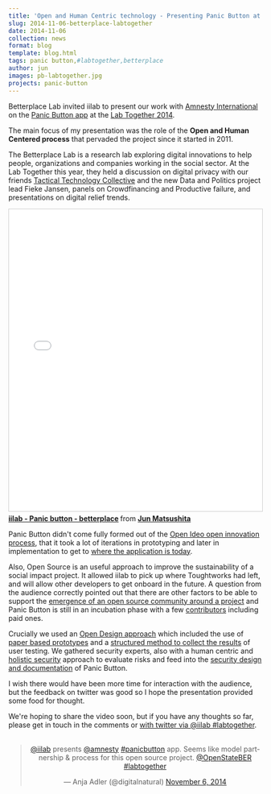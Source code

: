 ```yaml
---
title: 'Open and Human Centric technology - Presenting Panic Button at Labtogether'
slug: 2014-11-06-betterplace-labtogether
date: 2014-11-06
collection: news
format: blog
template: blog.html
tags: panic button,#labtogether,betterplace
author: jun
images: pb-labtogether.jpg
projects: panic-button
---
```


Betterplace Lab invited iilab to present our work with [Amnesty International](http://amnesty.org/) on the [Panic Button app](https://panicbutton.io) at the [Lab Together 2014](http://www.betterplace-lab.org/labtogether). 

The main focus of my presentation was the role of the **Open and Human Centered process** that pervaded the project since it started in 2011.

<!--more-->

The Betterplace Lab is a research lab exploring digital innovations to help people, organizations and companies working in the social sector. At the Lab Together this year, they held a discussion on digital privacy with our friends [Tactical Technology Collective](https://www.tacticaltech.org/) and the new Data and Politics project lead Fieke Jansen, panels on Crowdfinancing and Productive failure, and presentations on digital relief trends.

<iframe src="//www.slideshare.net/slideshow/embed_code/41613390" width="100%" height="600" frameborder="0" marginwidth="0" marginheight="0" scrolling="no" style="border:1px solid #CCC; border-width:1px; margin-bottom:5px; max-width: 100%;" allowfullscreen> </iframe> <div style="margin-bottom:5px"> <strong> <a href="//www.slideshare.net/junjmatsushita/iilab-panic-button-betterplace" title="iilab - Panic button - betterplace" target="_blank">iilab - Panic button - betterplace</a> </strong> from <strong><a href="//www.slideshare.net/junjmatsushita" target="_blank">Jun Matsushita</a></strong> </div>

Panic Button didn't come fully formed out of the [Open Ideo open innovation process](https://openideo.com/challenge/amnesty/realisation/), that it took a lot of iterations in prototyping and later in implementation to get to [where the application is today](https://panicbutton.io).

Also, Open Source is an useful approach to improve the sustainability of a social impact project. It allowed iilab to pick up where Toughtworks had left, and will allow other developers to get onboard in the future. A question from the audience correctly pointed out that there are other factors to be able to support the [emergence of an open source community around a project](http://oss-watch.ac.uk/resources/howtobuildcommunity) and Panic Button is still in an incubation phase with a few [contributors](https://github.com/iilab/PanicButton/graphs/contributors) including paid ones.

Crucially we used an [Open Design approach](https://github.com/iilab/PanicButton-Design) which included the use of [paper based prototypes](https://github.com/iilab/PanicButton-Design/tree/master/Archive/5_Prototype_v2/Prototype%20v2%20Paper%20wireframes) and a [structured method to collect the results](https://github.com/iilab/PanicButton-Design/tree/master/Usability%20Testing) of user testing. We gathered security experts, also with a human centric and [holistic security](https://tacticaltech.org/holistic-security) approach to evaluate risks and feed into the [security design and documentation](https://github.com/iilab/PanicButton/blob/master/docs/SECURITY.md) of Panic Button.

I wish there would have been more time for interaction with the audience, but the feedback on twitter was good so I hope the presentation provided some food for thought.

We're hoping to share the video soon, but if you have any thoughts so far, please get in touch in the comments or [with twitter via @iilab #labtogether](https://twitter.com/intent/tweet?text=via+%40iilab+http%3A%2F%2Fbit.ly%2F11sHEgv+%23labtogether&source=clicktotweet&related=clicktotweet).
<br>
<br>

<center><blockquote class="twitter-tweet" lang="en"><p><a href="https://twitter.com/iilab">@iilab</a> presents <a href="https://twitter.com/amnesty">@amnesty</a> <a href="https://twitter.com/hashtag/panicbutton?src=hash">#panicbutton</a> app. Seems like model partnership &amp; process for this open source project. <a href="https://twitter.com/OpenStateBER">@OpenStateBER</a> <a href="https://twitter.com/hashtag/labtogether?src=hash">#labtogether</a></p>&mdash; Anja Adler (@digitalnatural) <a href="https://twitter.com/digitalnatural/status/530410525549924353">November 6, 2014</a></blockquote>
<script async src="//platform.twitter.com/widgets.js" charset="utf-8"></script></center>


